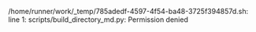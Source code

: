 /home/runner/work/_temp/785adedf-4597-4f54-ba48-3725f394857d.sh: line 1: scripts/build_directory_md.py: Permission denied
